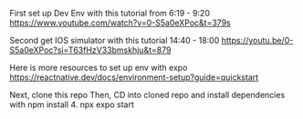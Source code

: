 First set up Dev Env with this tutorial from 6:19 - 9:20
https://www.youtube.com/watch?v=0-S5a0eXPoc&t=379s

Second get IOS simulator with this tutorial 14:40 - 18:00
https://youtu.be/0-S5a0eXPoc?si=T63fHzV33bmskhju&t=879

Here is more resources to set up env with expo
https://reactnative.dev/docs/environment-setup?guide=quickstart

Next, clone this repo
Then, CD into cloned repo and install dependencies with npm install
4. npx expo start
